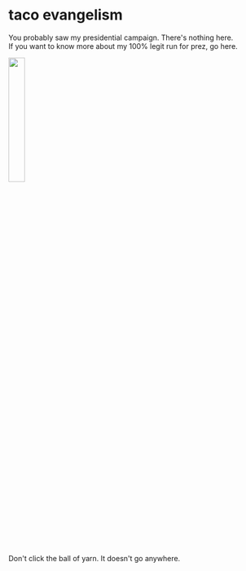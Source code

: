 # taco evangelism

You probably saw my presidential campaign. There's nothing here.
<br>If you want to know more about my 100% legit run for prez, go here.
<p>
<img src="https://cdn1.iconfinder.com/data/icons/pet/500/yarn-512.png" width="25%"><br>
Don't click the ball of yarn. It doesn't go anywhere.
